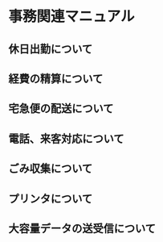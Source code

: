 # 事務関連マニュアル
## 休日出勤について
## 経費の精算について
## 宅急便の配送について
## 電話、来客対応について
## ごみ収集について
## プリンタについて
## 大容量データの送受信について
